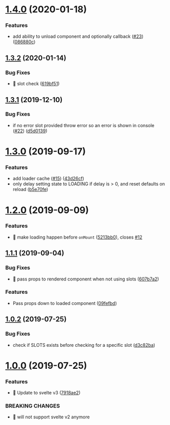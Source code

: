 # [1.4.0](https://github.com/kaisermann/svelte-loadable/compare/v1.3.2...v1.4.0) (2020-01-18)


### Features

* add ability to unload component and optionally callback ([#23](https://github.com/kaisermann/svelte-loadable/issues/23)) ([086880c](https://github.com/kaisermann/svelte-loadable/commit/086880cc0517669511797bc5389c1a291e1ead68))



## [1.3.2](https://github.com/kaisermann/svelte-loadable/compare/v1.3.1...v1.3.2) (2020-01-14)


### Bug Fixes

* 🐛 slot check ([619bf51](https://github.com/kaisermann/svelte-loadable/commit/619bf516a96bead547f4e42afdeb30299d635354))



## [1.3.1](https://github.com/kaisermann/svelte-loadable/compare/v1.3.0...v1.3.1) (2019-12-10)


### Bug Fixes

* if no error slot provided throw error so an error is shown in console ([#22](https://github.com/kaisermann/svelte-loadable/issues/22)) ([d5d0139](https://github.com/kaisermann/svelte-loadable/commit/d5d013901f5c9b550c10e5ec8cefa287fac77811))



# [1.3.0](https://github.com/kaisermann/svelte-loadable/compare/v1.2.0...v1.3.0) (2019-09-17)


### Features

* add loader cache ([#15](https://github.com/kaisermann/svelte-loadable/issues/15)) ([43d26cf](https://github.com/kaisermann/svelte-loadable/commit/43d26cfc2dcfc4e1ad1e4b352ed4a82c44043b63))
* only delay setting state to LOADING if delay is > 0, and reset defaults on reload ([b5e70fe](https://github.com/kaisermann/svelte-loadable/commit/b5e70fe0ac40c4378c05c4e3d1408dd2804b448d))



# [1.2.0](https://github.com/kaisermann/svelte-loadable/compare/v1.1.1...v1.2.0) (2019-09-09)


### Features

* 🎸 make loading happen before `onMount` ([5213bb0](https://github.com/kaisermann/svelte-loadable/commit/5213bb0065f8e7d541db830deb4664f778f9e0e9)), closes [#12](https://github.com/kaisermann/svelte-loadable/issues/12)



## [1.1.1](https://github.com/kaisermann/svelte-loadable/compare/v1.0.2...v1.1.1) (2019-09-04)


### Bug Fixes

* 🐛 pass props to rendered component when not using slots ([607b7a2](https://github.com/kaisermann/svelte-loadable/commit/607b7a23aa239eb5d6f372b8fe5107a4860b8f44))


### Features

* Pass props down to loaded component ([09fefbd](https://github.com/kaisermann/svelte-loadable/commit/09fefbdf4a0db55a49fa45bf778b61a8df23ebf5))



## [1.0.2](https://github.com/kaisermann/svelte-loadable/compare/v1.0.0...v1.0.2) (2019-07-25)


### Bug Fixes

* check if SLOTS exists before checking for a specific slot ([d3c82ba](https://github.com/kaisermann/svelte-loadable/commit/d3c82ba2c08b3a2d951ee6a7c048a3dfabef6f63))



# [1.0.0](https://github.com/kaisermann/svelte-loadable/compare/7918ae2f44fe8e67c003da1d2ad33b450a2cf06b...v1.0.0) (2019-07-25)


### Features

* 🎸 Update to svelte v3 ([7918ae2](https://github.com/kaisermann/svelte-loadable/commit/7918ae2f44fe8e67c003da1d2ad33b450a2cf06b))


### BREAKING CHANGES

* 🧨 will not support svelte v2 anymore



